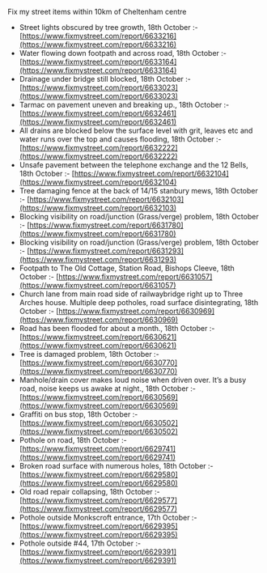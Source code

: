 Fix my street items within 10km of Cheltenham centre

<!-- fix_marker starts -->

- Street lights obscured by tree growth, 18th October :- [https://www.fixmystreet.com/report/6633216](https://www.fixmystreet.com/report/6633216)
- Water flowing down footpath and across road, 18th October :- [https://www.fixmystreet.com/report/6633164](https://www.fixmystreet.com/report/6633164)
- Drainage under bridge still blocked, 18th October :- [https://www.fixmystreet.com/report/6633023](https://www.fixmystreet.com/report/6633023)
- Tarmac on pavement uneven and breaking up., 18th October :- [https://www.fixmystreet.com/report/6632461](https://www.fixmystreet.com/report/6632461)
- All drains are blocked below the surface level with grit, leaves etc and water runs over the top and causes flooding, 18th October :- [https://www.fixmystreet.com/report/6632222](https://www.fixmystreet.com/report/6632222)
- Unsafe pavement between the telephone exchange and the 12 Bells, 18th October :- [https://www.fixmystreet.com/report/6632104](https://www.fixmystreet.com/report/6632104)
- Tree damaging fence at the back of 14/15 stanbury mews, 18th October :- [https://www.fixmystreet.com/report/6632103](https://www.fixmystreet.com/report/6632103)
- Blocking visibility on road/junction (Grass/verge) problem, 18th October :- [https://www.fixmystreet.com/report/6631780](https://www.fixmystreet.com/report/6631780)
- Blocking visibility on road/junction (Grass/verge) problem, 18th October :- [https://www.fixmystreet.com/report/6631293](https://www.fixmystreet.com/report/6631293)
- Footpath to The Old Cottage, Station Road, Bishops Cleeve, 18th October :- [https://www.fixmystreet.com/report/6631057](https://www.fixmystreet.com/report/6631057)
- Church lane from main road side of railwaybridge right up to Three Arches house. Multiple deep potholes, road surface disintegrating, 18th October :- [https://www.fixmystreet.com/report/6630969](https://www.fixmystreet.com/report/6630969)
- Road has been flooded for about a month., 18th October :- [https://www.fixmystreet.com/report/6630621](https://www.fixmystreet.com/report/6630621)
- Tree is damaged problem, 18th October :- [https://www.fixmystreet.com/report/6630770](https://www.fixmystreet.com/report/6630770)
- Manhole/drain cover makes loud noise when driven over. It’s a busy road, noise keeps us awake at night., 18th October :- [https://www.fixmystreet.com/report/6630569](https://www.fixmystreet.com/report/6630569)
- Graffiti on bus stop, 18th October :- [https://www.fixmystreet.com/report/6630502](https://www.fixmystreet.com/report/6630502)
- Pothole on road, 18th October :- [https://www.fixmystreet.com/report/6629741](https://www.fixmystreet.com/report/6629741)
- Broken road surface with numerous holes, 18th October :- [https://www.fixmystreet.com/report/6629580](https://www.fixmystreet.com/report/6629580)
- Old road repair collapsing, 18th October :- [https://www.fixmystreet.com/report/6629577](https://www.fixmystreet.com/report/6629577)
- Pothole outside Monkscroft entrance, 17th October :- [https://www.fixmystreet.com/report/6629395](https://www.fixmystreet.com/report/6629395)
- Pothole outside #44, 17th October :- [https://www.fixmystreet.com/report/6629391](https://www.fixmystreet.com/report/6629391)

<!-- fix_marker ends -->